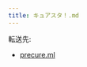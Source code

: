```yaml
---
title: キュアスタ！.md
---
```

<div>

転送先:

-   [precure.ml](/Precure.ml "Precure.ml")

</div>

<div>

</div>
